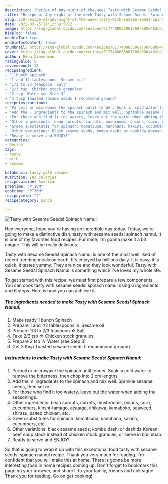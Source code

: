 ```yaml
---
description: "Recipe of Any-night-of-the-week Tasty with Sesame Seeds! Spinach Namul"
title: "Recipe of Any-night-of-the-week Tasty with Sesame Seeds! Spinach Namul"
slug: 319-recipe-of-any-night-of-the-week-tasty-with-sesame-seeds-spinach-namul
date: 2022-03-25T11:12:59.507Z
image: https://img-global.cpcdn.com/recipes/6177408035061760/680x482cq70/tasty-with-sesame-seeds-spinach-namul-recipe-main-photo.jpg
hideToc: false
enableToc: true
enableTocContent: false
thumbnail: https://img-global.cpcdn.com/recipes/6177408035061760/680x482cq70/tasty-with-sesame-seeds-spinach-namul-recipe-main-photo.jpg
cover: https://img-global.cpcdn.com/recipes/6177408035061760/680x482cq70/tasty-with-sesame-seeds-spinach-namul-recipe-main-photo.jpg
author: Edna Zimmerman
ratingvalue: 5
reviewcount: 18
recipeingredient:
- "1 bunch Spinach"
- "1 and 12 tablespoons  Sesame oil"
- "1/3 to 23 teaspoon  Salt"
- "2/3 tsp  Chicken stock granules"
- "2 tsp  Water see Step 3"
- "3 tbsp Toasted sesame seeds I recommend ground"
recipeinstructions:
- "Parboil or microwave the spinach until tender. Soak in cold water to remove the bitterness, then chop into 2 cm lengths."
- "Add the ☆ ingredients to the spinach and mix well. Sprinkle sesame seeds, then serve."
- "For those who find it too watery, leave out the water when adding the seasonings."
- "Other ingredients: bean sprouts, carrots, mushrooms, onions, corn, cucumbers, kinshi-tamago, atsuage, chikuwa, kamaboko, seaweed, shirasu, salted chicken, etc."
- "Green substitutes for spinach: komatsuna, nanohana, kakina, cucumbers, etc."
- "Other variations: black sesame seeds, kombu dashi or dashida Korean beef soup stock instead of chicken stock granules, or serve in bibimbap."
- "Ready to serve and ENJOY!"
categories:
- Recipe
tags:
- tasty
- with
- sesame

katakunci: tasty with sesame 
nutrition: 193 calories
recipecuisine: American
preptime: "PT10M"
cooktime: "PT36M"
recipeyield: "2"
recipecategory: Lunch

---
```



![Tasty with Sesame Seeds! Spinach Namul](https://img-global.cpcdn.com/recipes/6177408035061760/680x482cq70/tasty-with-sesame-seeds-spinach-namul-recipe-main-photo.jpg)

Hey everyone, hope you're having an incredible day today. Today, we're going to make a distinctive dish, tasty with sesame seeds! spinach namul. It is one of my favorites food recipes. For mine, I'm gonna make it a bit unique. This will be really delicious.

Tasty with Sesame Seeds! Spinach Namul is one of the most well liked of recent trending meals on earth. It's enjoyed by millions daily. It is easy, it is quick, it tastes yummy. They are nice and they look wonderful. Tasty with Sesame Seeds! Spinach Namul is something which I've loved my whole life.




To get started with this recipe, we must first prepare a few components. You can cook tasty with sesame seeds! spinach namul using 6 ingredients and 6 steps. Here is how you can achieve it.

<!--inarticleads1-->

##### The ingredients needed to make Tasty with Sesame Seeds! Spinach Namul:

1. Make ready 1 bunch Spinach
1. Prepare 1 and 1/2 tablespoons ☆ Sesame oil
1. Prepare 1/3 to 2/3 teaspoon ☆ Salt
1. Take 2/3 tsp ☆ Chicken stock granules
1. Prepare 2 tsp ☆ Water (see Step 3)
1. Get 3 tbsp Toasted sesame seeds (I recommend ground)




<!--inarticleads2-->

##### Instructions to make Tasty with Sesame Seeds! Spinach Namul:

1. Parboil or microwave the spinach until tender. Soak in cold water to remove the bitterness, then chop into 2 cm lengths.
1. Add the ☆ ingredients to the spinach and mix well. Sprinkle sesame seeds, then serve.
1. For those who find it too watery, leave out the water when adding the seasonings.
1. Other ingredients: bean sprouts, carrots, mushrooms, onions, corn, cucumbers, kinshi-tamago, atsuage, chikuwa, kamaboko, seaweed, shirasu, salted chicken, etc.
1. Green substitutes for spinach: komatsuna, nanohana, kakina, cucumbers, etc.
1. Other variations: black sesame seeds, kombu dashi or dashida Korean beef soup stock instead of chicken stock granules, or serve in bibimbap.
1. Ready to serve and ENJOY!



So that is going to wrap it up with this exceptional food tasty with sesame seeds! spinach namul recipe. Thank you very much for reading. I'm confident that you will make this at home. There is gonna be more interesting food in home recipes coming up. Don't forget to bookmark this page on your browser, and share it to your family, friends and colleague. Thank you for reading. Go on get cooking!
